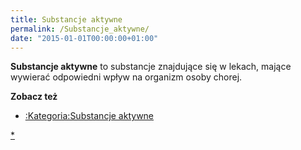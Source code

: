 ```yaml
---
title: Substancje aktywne
permalink: /Substancje_aktywne/
date: "2015-01-01T00:00:00+01:00"
---
```


**Substancje aktywne** to substancje znajdujące się w lekach, mające wywierać odpowiedni wpływ na organizm osoby chorej.

**Zobacz też**

-   [:Kategoria:Substancje aktywne](/atopedia/:Kategoria:Substancje_aktywne "wikilink")

[\*](/atopedia/kategoria:Substancje_aktywne "wikilink")